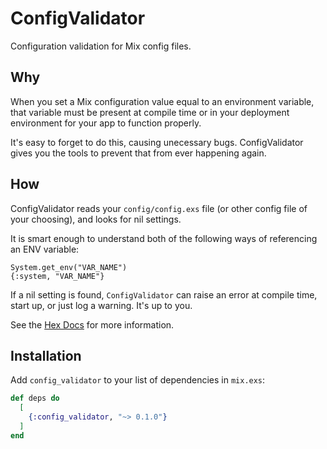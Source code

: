 # ConfigValidator

Configuration validation for Mix config files. 

## Why

When you set a Mix configuration value equal to an environment variable,
that variable must be present at compile time or in your deployment
environment for your app to function properly.

It's easy to forget to do this, causing unecessary bugs. ConfigValidator 
gives you the tools to prevent that from ever happening again.

## How

ConfigValidator reads your `config/config.exs` file (or other config file of
your choosing), and looks for nil settings.

It is smart enough to understand both of the following ways of referencing
an ENV variable:

    System.get_env("VAR_NAME")
    {:system, "VAR_NAME"}

If a nil setting is found, `ConfigValidator` can raise an error at compile
time, start up, or just log a warning. It's up to you.

See the [Hex Docs](https://hexdocs.pm/config_validator) for more information.

## Installation

Add `config_validator` to your list of dependencies in `mix.exs`:

```elixir
def deps do
  [
    {:config_validator, "~> 0.1.0"}
  ]
end
```

